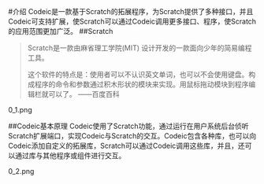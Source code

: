 #介绍
Codeic是一款基于Scratch的拓展程序，为Scratch提供了多种接口，并且Codeic可支持扩展，使Scratch可以通过Codeic调用更多接口、程序，使Scratch的应用范围更加广泛。
##Scratch
> Scratch是一款由麻省理工学院(MIT) 设计开发的一款面向少年的简易编程工具。
> 
> 这个软件的特点是：使用者可以不认识英文单词，也可以不会使用键盘。构成程序的命令和参数通过积木形状的模块来实现。用鼠标拖动模块到程序编辑栏就可以了。
> ——百度百科

0_1.png

##Codeic基本原理
Codeic使用了Scratch功能，通过运行在用户系统后台侦听Scratch扩展端口，实现Codeic与Scratch的交互。Codeic包含各种库，也可以向Codeic添加自定义的拓展库，Scratch可以通过Codeic调用这些库，并且，还可以通过库与其他程序或组件进行交互。

0_2.png